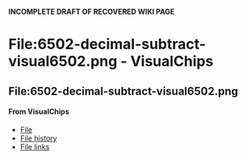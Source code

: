 **INCOMPLETE DRAFT OF RECOVERED WIKI PAGE**

# File:6502-decimal-subtract-visual6502.png - VisualChips

## File:6502-decimal-subtract-visual6502.png

#### From VisualChips

- [File](#file)
- [File history](#filehistory)
- [File links](#filelinks)

